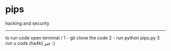 # pips
hacking and security
**********************************
to run code 
open terminal /
1 - git clone the code 
2 - run python pips.py
3 run u code (ha4k)
چیز :)
